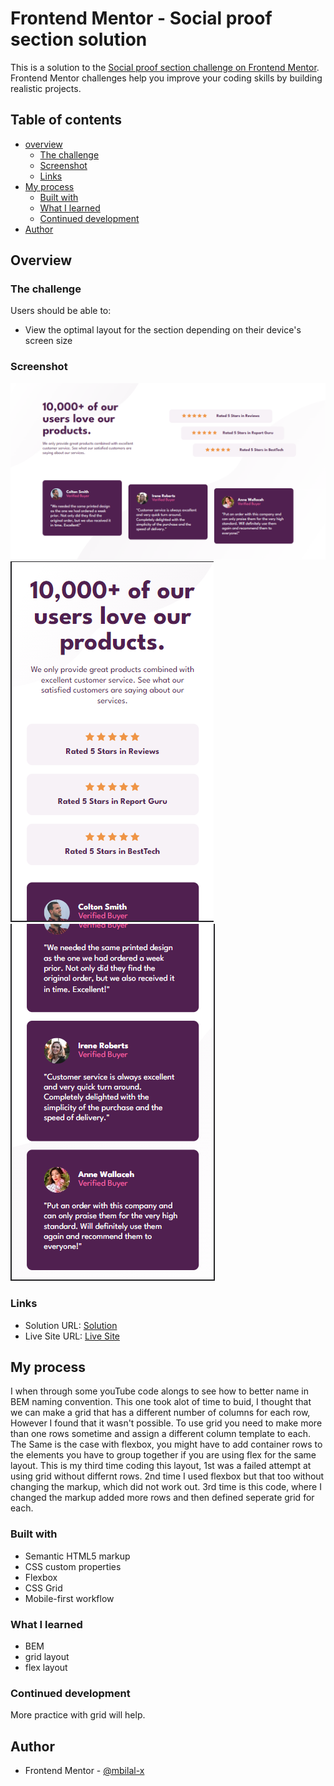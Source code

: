 # Frontend Mentor - Social proof section solution

This is a solution to the [Social proof section challenge on Frontend Mentor](https://www.frontendmentor.io/challenges/social-proof-section-6e0qTv_bA). Frontend Mentor challenges help you improve your coding skills by building realistic projects. 

## Table of contents
- [overview](#overview)
  - [The challenge](#the-challenge)
  - [Screenshot](#screenshot)
  - [Links](#links)
- [My process](#my-process)
  - [Built with](#built-with)
  - [What I learned](#what-i-learned)
  - [Continued development](#continued-development)
- [Author](#author)

## Overview

### The challenge

Users should be able to:
- View the optimal layout for the section depending on their device's screen size

### Screenshot

![](./images/screenshot-desktop.PNG)
![](./images/screenshot-mobile-1.PNG)
![](./images/screenshot-mobile-2.PNG)

### Links

- Solution URL: [Solution](https://github.com/mbilal-x/fem__P8__social-proof-section-master)
- Live Site URL: [Live Site](https://mbilal-x.github.io/fem__P8__social-proof-section-master/)

## My process
I when through some youTube code alongs to see how to better name in BEM naming convention. 
This one took alot of time to buid, I thought that we can make a grid that has a different number of columns for each row, However I found that it wasn't possible. To use grid you need to make more than one rows sometime and assign a different column template to each. 
The Same is the case with flexbox, you might have to add container rows to the elements you have to group together if you are using flex for the same layout.
This is my third time coding this layout, 1st was a failed attempt at using grid without differnt rows. 2nd time I used flexbox but that too without changing the markup, which did not work out. 3rd time is this code, where I changed the markup added more rows and then defined seperate grid for each.

### Built with

- Semantic HTML5 markup
- CSS custom properties
- Flexbox
- CSS Grid
- Mobile-first workflow

### What I learned
- BEM
- grid layout
- flex layout 

### Continued development
More practice with grid will help.

## Author

- Frontend Mentor - [@mbilal-x](https://www.frontendmentor.io/profile/mbilal-x)

